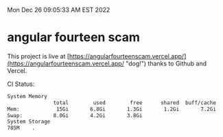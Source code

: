 Mon Dec 26 09:05:33 AM EST 2022

# angular fourteen scam


This project is live at [https://angularfourteenscam.vercel.app/](https://angularfourteenscam.vercel.app/ "dog!") thanks to Github and Vercel.

CI Status: 

```bash
System Memory
               total        used        free      shared  buff/cache   available
Mem:            15Gi       6.8Gi       1.3Gi       1.2Gi       7.2Gi       6.9Gi
Swap:          8.0Gi       4.2Gi       3.8Gi
System Storage
785M	.
